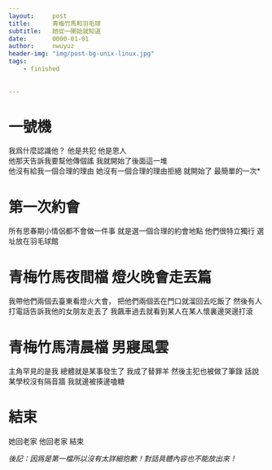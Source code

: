 ```yaml
---
layout:     post
title:      青梅竹馬和羽毛球
subtitle:   她從一開始就知道
date:       0000-01-01
author:     nwuyuz
header-img: "img/post-bg-unix-linux.jpg"
tags:
    - finished
    
    
---
```


# 一號機
我爲什麼認識他？
他是共犯
他是恩人   
他那天告訴我要幫他傳個謠
我就開始了後面這一堆  
他沒有給我一個合理的理由
她沒有一個合理的理由拒絕
就開始了
最簡單的一次*
# 第一次約會
所有思春期小情侶都不會做一件事
就是選一個合理的約會地點
他們很特立獨行
選址放在羽毛球館
# 青梅竹馬夜間檔   燈火晚會走丟篇
我帶他們兩個去臺東看燈火大會，
把他們兩個丟在門口就溜回去吃飯了
然後有人打電話告訴我他的女朋友走丟了
我飆車過去就看到某人在某人懷裏邊哭邊打滾
# 青梅竹馬清晨檔    男寢風雲
主角罕見的是我
總體就是某事發生了
我成了替罪羊
然後主犯也被做了筆錄
話說某學校沒有隔音牆
我就邊被揍邊嗑糖
# 結束
她回老家
他回老家
結束

*後記：因爲是第一檔所以沒有太詳細抱歉！對話具體內容也不能放出來！*
